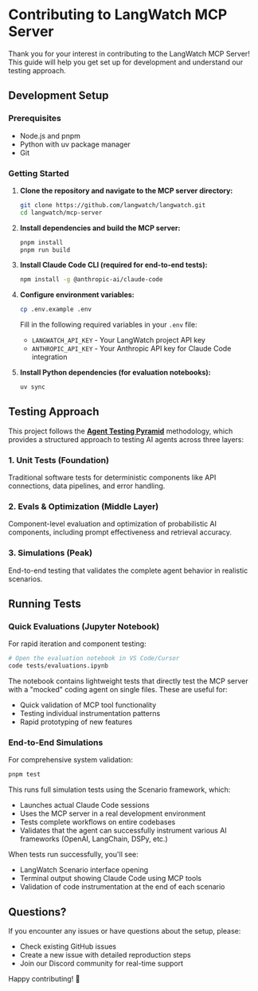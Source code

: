 # Contributing to LangWatch MCP Server

Thank you for your interest in contributing to the LangWatch MCP Server! This guide will help you get set up for development and understand our testing approach.

## Development Setup

### Prerequisites

- Node.js and pnpm
- Python with uv package manager
- Git

### Getting Started

1. **Clone the repository and navigate to the MCP server directory:**
   ```bash
   git clone https://github.com/langwatch/langwatch.git
   cd langwatch/mcp-server
   ```

2. **Install dependencies and build the MCP server:**
   ```bash
   pnpm install
   pnpm run build
   ```

3. **Install Claude Code CLI (required for end-to-end tests):**
   ```bash
   npm install -g @anthropic-ai/claude-code
   ```

4. **Configure environment variables:**
   ```bash
   cp .env.example .env
   ```

   Fill in the following required variables in your `.env` file:
   - `LANGWATCH_API_KEY` - Your LangWatch project API key
   - `ANTHROPIC_API_KEY` - Your Anthropic API key for Claude Code integration

5. **Install Python dependencies (for evaluation notebooks):**
   ```bash
   uv sync
   ```

## Testing Approach

This project follows the **[Agent Testing Pyramid](https://scenario.langwatch.ai/best-practices/the-agent-testing-pyramid/)** methodology, which provides a structured approach to testing AI agents across three layers:

### 1. Unit Tests (Foundation)
Traditional software tests for deterministic components like API connections, data pipelines, and error handling.

### 2. Evals & Optimization (Middle Layer)
Component-level evaluation and optimization of probabilistic AI components, including prompt effectiveness and retrieval accuracy.

### 3. Simulations (Peak)
End-to-end testing that validates the complete agent behavior in realistic scenarios.

## Running Tests

### Quick Evaluations (Jupyter Notebook)

For rapid iteration and component testing:

```bash
# Open the evaluation notebook in VS Code/Cursor
code tests/evaluations.ipynb
```

The notebook contains lightweight tests that directly test the MCP server with a "mocked" coding agent on single files. These are useful for:
- Quick validation of MCP tool functionality
- Testing individual instrumentation patterns
- Rapid prototyping of new features

### End-to-End Simulations

For comprehensive system validation:

```bash
pnpm test
```

This runs full simulation tests using the Scenario framework, which:
- Launches actual Claude Code sessions
- Uses the MCP server in a real development environment
- Tests complete workflows on entire codebases
- Validates that the agent can successfully instrument various AI frameworks (OpenAI, LangChain, DSPy, etc.)

When tests run successfully, you'll see:
- LangWatch Scenario interface opening
- Terminal output showing Claude Code using MCP tools
- Validation of code instrumentation at the end of each scenario

## Questions?

If you encounter any issues or have questions about the setup, please:
- Check existing GitHub issues
- Create a new issue with detailed reproduction steps
- Join our Discord community for real-time support

Happy contributing! 🚀
